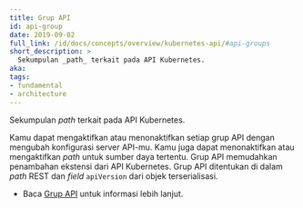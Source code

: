 ```yaml
---
title: Grup API
id: api-group
date: 2019-09-02
full_link: /id/docs/concepts/overview/kubernetes-api/#api-groups
short_description: >
  Sekumpulan _path_ terkait pada API Kubernetes.
aka:
tags:
- fundamental
- architecture
---
```

Sekumpulan _path_ terkait pada API Kubernetes.

<!--more-->

Kamu dapat mengaktifkan atau menonaktifkan setiap grup API dengan mengubah konfigurasi server API-mu. Kamu juga dapat menonaktifkan atau mengaktifkan _path_ untuk sumber daya tertentu. Grup API memudahkan penambahan ekstensi dari API Kubernetes. Grup API ditentukan di dalam _path_ REST dan _field_ `apiVersion` dari objek terserialisasi.

* Baca [Grup API](/id/docs/concepts/overview/kubernetes-api/#api-groups) untuk informasi lebih lanjut.
